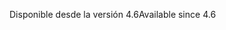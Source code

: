 <span data-ttu-id="5cb33-101">Disponible desde la versión 4.6</span><span class="sxs-lookup"><span data-stu-id="5cb33-101">Available since 4.6</span></span>